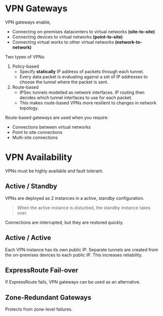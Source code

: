 
# VPN Gateways

VPN gateways enable,
- Connecting on-premises datacenters to virtual networks **(site-to-site)**
- Connecting devices to virtual networks **(point-to-site)**
- Connecting virtual works to other virtual networks **(network-to-network)**

Two types of VPNs:

1. Policy-based
    - Specify **statically** IP address of packets through each tunnel.
    - Every data packet is evaluating against a set of IP addresses to choose the tunnel where the
      packet is sent.
2. Route-based
    - IPSec tunnels modelled as network interfaces. IP routing then decides which tunnel interfaces to use
      for each packet.
    - This makes route-based VPNs more resilient to changes in network topology.

Route-based gateways are used when you require:
- Connections between virtual networks
- Point to site connections
- Multi-site connections

# VPN Availability

VPNs must be highly available and fault tolerant.

## Active / Standby

VPNs are deployed as 2 instances in a active, standby configuration.

> When the active instance is disturbed, the standby instance takes over.

Connections are interrupted, but they are restored quickly.

## Active / Active

Each VPN instance has its own public IP. Separate tunnels are created from the on-premises devices to
each public IP. This increases reliability.

## ExpressRoute Fail-over

If ExpressRoute fails, VPN gateways can be used as an alternative.

## Zone-Redundant Gateways

Protects from zone-level failures.
